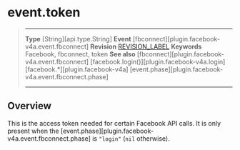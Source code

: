 
# event.token

> --------------------- ------------------------------------------------------------------------------------------
> __Type__              [String][api.type.String]
> __Event__             [fbconnect][plugin.facebook-v4a.event.fbconnect]
> __Revision__          [REVISION_LABEL](REVISION_URL)
> __Keywords__          Facebook, fbconnect, token
> __See also__          [fbconnect][plugin.facebook-v4a.event.fbconnect]
>						[facebook.login()][plugin.facebook-v4a.login]
>						[facebook.*][plugin.facebook-v4a]
>                       [event.phase][plugin.facebook-v4a.event.fbconnect.phase]
> --------------------- ------------------------------------------------------------------------------------------

## Overview

This is the access token needed for certain Facebook API calls. It is only present when the [event.phase][plugin.facebook-v4a.event.fbconnect.phase] is `"login"` (`nil`&nbsp;otherwise).
